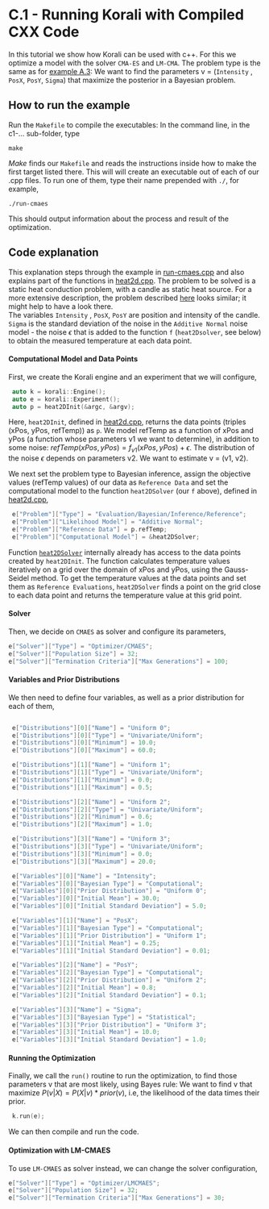 # C.1 - Running Korali with Compiled CXX Code

In this tutorial we show how Korali can be used with c++.
For this we optimize a model with the solver `CMA-ES` and `LM-CMA`. The problem type is the same as for [example A.3](#tutorial-a3): We want to find the parameters v = (`Intensity` , `PosX`, `PosY`, `Sigma`) that maximize the posterior in a Bayesian problem.  

## How to run the example

Run the `Makefile` to compile the executables: In the command line, in the
c1-... sub-folder, type
```
make
```
*Make* finds our `Makefile` and reads the instructions inside how to make the first target listed there. This will will create an executable out of each of our .cpp files. To run one of them, type their name prepended with `./`, for example,
```
./run-cmaes
```
This should output information about the process and result of the optimization.


## Code explanation

This explanation steps through the example in [run-cmaes.cpp](run-cmaes.cpp) and
also explains part of the functions in [heat2d.cpp](model/heat2d.cpp).
The problem to be solved is a static heat conduction problem, with
a candle as static heat source. For a more extensive description, the problem
described [here](https://web.calpoly.edu/~kshollen/ME554/Labs/ME554_Lab_2.pdf) looks similar; it might help to have a look there.  
The variables `Intensity` , `PosX`, `PosY` are position and intensity
 of the candle. `Sigma` is the standard deviation of the noise in the
 `Additive Normal` noise model - the noise $\epsilon$ that is added to the function
 `f` (`heat2Dsolver`, see below) to obtain the measured temperature at each data point.


 #### Computational Model and Data Points

First, we create the Korali engine and an experiment that we will configure,

```c++
 auto k = korali::Engine();
 auto e = korali::Experiment();
 auto p = heat2DInit(&argc, &argv);
```


Here, `heat2DInit`, defined in [heat2d.cpp](model/heat2d.cpp), returns the data points (triples (xPos, yPos, refTemp)) as `p`. We model refTemp as a function of xPos and yPos (a function whose parameters v1 we want to determine), in addition to some noise: $refTemp(xPos, yPos) = f_{v1}(xPos, yPos) + \epsilon$. The distribution of the noise $\epsilon$ depends on parameters v2. We want to estimate v = (v1, v2).  

We next set the problem type to Bayesian inference, assign the objective values (refTemp values) of our data as `Reference Data` and set the computational model to the function `heat2DSolver` (our `f` above), defined in [heat2d.cpp](model/heat2d.cpp),


```c++
 e["Problem"]["Type"] = "Evaluation/Bayesian/Inference/Reference";
 e["Problem"]["Likelihood Model"] = "Additive Normal";
 e["Problem"]["Reference Data"] = p.refTemp;
 e["Problem"]["Computational Model"] = &heat2DSolver;
```

Function [`heat2DSolver`](model/heat2d.cpp) internally already has access to the data points created by `heat2DInit`. The function calculates temperature values iteratively on a grid over the domain of xPos and yPos, using the Gauss-Seidel method. To get the temperature values at the data points and set them as `Reference Evaluations`, `heat2DSolver` finds a point on the grid close to each data point and returns the temperature value at this grid point.

#### Solver

Then, we decide on `CMAES` as solver and configure its parameters,

```c++
e["Solver"]["Type"] = "Optimizer/CMAES";
e["Solver"]["Population Size"] = 32;
e["Solver"]["Termination Criteria"]["Max Generations"] = 100;
```

#### Variables and Prior Distributions
We then need to define four variables, as well as a prior distribution for each
of them,

```c++

 e["Distributions"][0]["Name"] = "Uniform 0";
 e["Distributions"][0]["Type"] = "Univariate/Uniform";
 e["Distributions"][0]["Minimum"] = 10.0;
 e["Distributions"][0]["Maximum"] = 60.0;

 e["Distributions"][1]["Name"] = "Uniform 1";
 e["Distributions"][1]["Type"] = "Univariate/Uniform";
 e["Distributions"][1]["Minimum"] = 0.0;
 e["Distributions"][1]["Maximum"] = 0.5;

 e["Distributions"][2]["Name"] = "Uniform 2";
 e["Distributions"][2]["Type"] = "Univariate/Uniform";
 e["Distributions"][2]["Minimum"] = 0.6;
 e["Distributions"][2]["Maximum"] = 1.0;

 e["Distributions"][3]["Name"] = "Uniform 3";
 e["Distributions"][3]["Type"] = "Univariate/Uniform";
 e["Distributions"][3]["Minimum"] = 0.0;
 e["Distributions"][3]["Maximum"] = 20.0;

 e["Variables"][0]["Name"] = "Intensity";
 e["Variables"][0]["Bayesian Type"] = "Computational";
 e["Variables"][0]["Prior Distribution"] = "Uniform 0";
 e["Variables"][0]["Initial Mean"] = 30.0;
 e["Variables"][0]["Initial Standard Deviation"] = 5.0;

 e["Variables"][1]["Name"] = "PosX";
 e["Variables"][1]["Bayesian Type"] = "Computational";
 e["Variables"][1]["Prior Distribution"] = "Uniform 1";
 e["Variables"][1]["Initial Mean"] = 0.25;
 e["Variables"][1]["Initial Standard Deviation"] = 0.01;

 e["Variables"][2]["Name"] = "PosY";
 e["Variables"][2]["Bayesian Type"] = "Computational";
 e["Variables"][2]["Prior Distribution"] = "Uniform 2";
 e["Variables"][2]["Initial Mean"] = 0.8;
 e["Variables"][2]["Initial Standard Deviation"] = 0.1;

 e["Variables"][3]["Name"] = "Sigma";
 e["Variables"][3]["Bayesian Type"] = "Statistical";
 e["Variables"][3]["Prior Distribution"] = "Uniform 3";
 e["Variables"][3]["Initial Mean"] = 10.0;
 e["Variables"][3]["Initial Standard Deviation"] = 1.0;
```

#### Running the Optimization

Finally, we call the `run()` routine to run the optimization, to find those
parameters v that are most likely, using Bayes rule: We want to find v that
maximize $P(v|X) = P(X|v)*prior(v)$, i.e, the likelihood of
the data times their prior.


```c++
 k.run(e);
```
We can then compile and run the code.   

#### Optimization with LM-CMAES
To use `LM-CMAES` as solver instead, we can change the solver configuration,

```c++
e["Solver"]["Type"] = "Optimizer/LMCMAES";
e["Solver"]["Population Size"] = 32;
e["Solver"]["Termination Criteria"]["Max Generations"] = 30;
```
